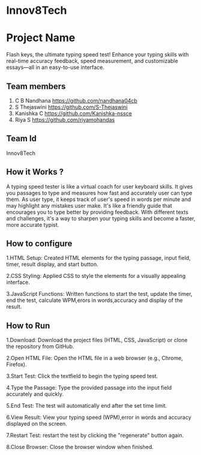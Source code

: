 # Innov8Tech
# Project Name
Flash keys, the ultimate typing speed test! Enhance your typing skills with real-time accuracy feedback, speed measurement, and customizable essays—all in an easy-to-use interface.
## Team members
1. C B Nandhana
      https://github.com/nandhana04cb
3. S Thejaswini
      https://github.com/S-Thejaswini
4. Kanishka C 
      https://github.com/Kanishka-nssce
5. Riya S
      https://github.com/riyamohandas
## Team Id
Innov8Tech
## How it Works ?
   A typing speed tester is like a virtual coach for user keyboard skills. It gives you passages to type and measures how fast and accurately user can type them. As user type, it keeps track of user's speed in words per minute and may highlight any mistakes user make. It's like a friendly guide that encourages you to type better by providing feedback. With different texts and challenges, it's a way to sharpen your typing skills and become a faster, more accurate typist.
   
## How to configure
1.HTML Setup:
Created HTML elements for the typing passage, input field, timer, result display, and start button.

2.CSS Styling:
Applied CSS to style the elements for a visually appealing interface.

3.JavaScript Functions:
Written functions to start the test, update the timer, end the test, calculate WPM,erors in words,accuracy and display of the result.

## How to Run
1.Download:
 Download the project files (HTML, CSS, JavaScript) or clone the repository from GitHub.

2.Open HTML File:
Open the HTML file in a web browser (e.g., Chrome, Firefox).

3.Start Test:
Click the  textfield to begin the typing speed test.

4.Type the Passage:
Type the provided passage into the input field accurately and quickly.

5.End Test:
The test will automatically end after the set time limit.

6.View Result:
View your typing speed (WPM),error in words and accuracy displayed on the screen.

7.Restart Test:
 restart the test by clicking the "regenerate" button again.
 
8.Close Browser:
Close the browser window when finished.
